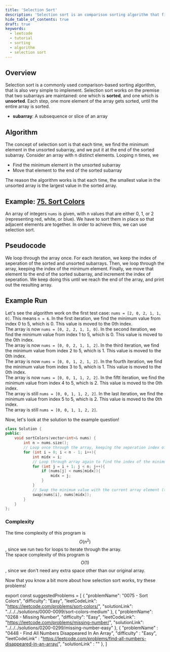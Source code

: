 ```yaml
---
title: 'Selection Sort'
description: 'Selection sort is an comparison sorting algorithm that finds the minimum value each time.'
hide_table_of_contents: true
draft: true
keywords:
  - leetcode
  - tutorial
  - sorting
  - algorithm
  - selection sort
---
```


<TutorialAuthors names="@Bobliuuu"/>

## Overview

Selection sort is a commonly used comparison-based sorting algorithm, that is also very simple to implement. 
Selection sort works on the premise that two subarrays are maintained: one which is **sorted**, and one which is **unsorted**. 
Each step, one more element of the array gets sorted, until the entire array is sorted. 

- **subarray**: A subsequence or slice of an array

## Algorithm

The concept of selection sort is that each time, we find the minimum element in the unsorted subarray, and we put it at the end of the sorted subarray. 
Consider an array with n distinct elements. Looping n times, we
- Find the minimum element in the unsorted subarray
- Move that element to the end of the sorted subarray

The reason the algorithm works is that each time, the smallest value in the unsorted array is the largest value in the sorted array. 

## Example: [75. Sort Colors](https://leetcode.com/problems/sort-colors/)

An array of integers `nums` is given, with n values that are either 0, 1, or 2 (representing red, white, or blue). We have to sort them in place so that adjacent elements are together.
In order to achieve this, we can use selection sort. 

## Pseudocode

We loop through the array once. 
For each iteration, we keep the index of seperation of the sorted and unsorted subarrays. 
Then, we loop through the array, keeping the index of the minimum element. 
Finally, we move that element to the end of the sorted subarray, and increment the index of seperation.
We keep doing this until we reach the end of the array, and print out the resulting array. 

## Example Run

Let's see the algorithm work on the first test case: `nums = [2, 0, 2, 1, 1, 0]`. This means `n = 6`.
In the first iteration, we find the minimum value from index 0 to 5, which is 0. This value is moved to the 0th index. <br/>
The array is now `nums = [0, 2, 2, 1, 1, 0]`. 
In the second iteration, we find the minimum value from index 1 to 5, which is 0. This value is moved to the 0th index. <br/>
The array is now `nums = [0, 0, 2, 1, 1, 2]`. 
In the third iteration, we find the minimum value from index 2 to 5, which is 1. This value is moved to the 0th index. <br/>
The array is now `nums = [0, 0, 1, 2, 1, 2]`. 
In the fourth iteration, we find the minimum value from index 3 to 5, which is 1. This value is moved to the 0th index. <br/>
The array is now `nums = [0, 0, 1, 1, 2, 2]`. 
In the fiftt iteration, we find the minimum value from index 4 to 5, which is 2. This value is moved to the 0th index. <br/>
The array is still `nums = [0, 0, 1, 1, 2, 2]`. 
In the last iteration, we find the minimum value from index 5 to 5, which is 2. This value is moved to the 0th index. <br/>
The array is still `nums = [0, 0, 1, 1, 2, 2]`. 

Now, let's look at the solution to the example question!  

<Tabs>
<TabItem value="cpp" label="C++">
<SolutionAuthor name="@Bobliuuu"/>

```cpp
class Solution {
public:
    void sortColors(vector<int>& nums) {
        int n = nums.size(); 
        // Loop once through the array, keeping the seperation index of the sorted and unsorted subarray
        for (int i = 0; i < n - 1; i++){
            int midx = i;
            // Loop through array again to find the index of the minimum value in the unsorted subarray
            for (int j = i + 1; j < n; j++){
                if (nums[j] < nums[midx]){
                    midx = j;
                }
            }
            // Swap the minimum value with the current array element (the end of the sorted subarray)
            swap(nums[i], nums[midx]);
        }
    }
};
```

</TabItem>
</Tabs>

### Complexity

The time complexity of this program is $$O(n^2)$$, since we run two for loops to iterate through the array. <br/>
The space complexity of this program is $$O(1)$$, since we don't need any extra space other than our original array. 

Now that you know a bit more about how selection sort works, try these problems! 

export const suggestedProblems = [
    {
        "problemName": "0075 - Sort Colors",
        "difficulty": "Easy",
        "leetCodeLink": "https://leetcode.com/problems/sort-colors/",
        "solutionLink": "../../../solutions/0000-0099/sort-colors-medium"
    },
    {
        "problemName": "0268 - Missing Number",
        "difficulty": "Easy",
        "leetCodeLink": "https://leetcode.com/problems/missing-number/",
        "solutionLink": "../../../solutions/0200-0299/missing-number-easy"
    },
    {
        "problemName" : "0448 - Find All Numbers Disappeared In An Array",
        "difficulty" : "Easy",
        "leetCodeLink" : "https://leetcode.com/problems/find-all-numbers-disappeared-in-an-array/",
        "solutionLink" : ""
    },
]

<Table title="Suggested Problems" data={suggestedProblems} />